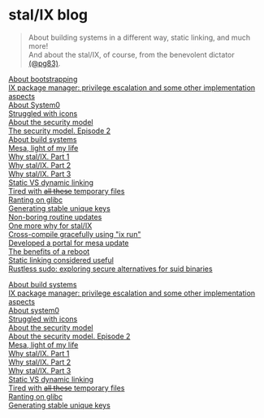 # stal/IX blog

> About building systems in a different way, static linking, and much more!<br>
> And about the stal/IX, of course, from the benevolent dictator [(@pg83)](https://github.com/pg83).

[About bootstrapping](blog/1_About_bootstrapping.md)<br>
[IX package manager: privilege escalation and some other implementation aspects](blog/2_IX_pm.md)<br>
[About System0](blog/3_System0.md)<br>
[Struggled with icons](blog/4_Icons.md)<br>
[About the security model](blog/5_Security_model.md)<br>
[The security model. Episode 2](blog/6_Security_model2.md)<br>
[About build systems](blog/7_Build_systems.md)<br>
[Mesa, light of my life](blog/8_Mesa.md)<br>
[Why stal/IX. Part 1](blog/9_Stalix1.md)<br>
[Why stal/IX. Part 2](blog/10_Stalix2.md)<br>
[Why stal/IX. Part 3](blog/11_Stalix3.md)<br>
[Static VS dynamic linking](blog/12_Linking.md)<br>
[Tired with ~~all these~~ temporary files](blog/13_Temporary_files.md)<br>
[Ranting on glibc](blog/14_Glibc.md)<br>
[Generating stable unique keys](blog/15_Unique_keys.md)<br>
[Non-boring routine updates](blog/16_Updates.md)<br>
[One more why for stal/IX](blog/Stalix4.md)<br>
[Сross-compile gracefully using "ix run"](blog/IXrun.md)<br>
[Developed a portal for mesa update](blog/Portal.md)<br>
[The benefits of a reboot](blog/Reboot.md)<br>
[Static linking considered useful](blog/21_Static.md)<br>
[Rustless sudo: exploring secure alternatives for suid binaries](blog/22_Rustless_sudo.md)<br>

[About build systems](Build_systems.html)<br>
[IX package manager: privilege escalation and some other implementation aspects](IX_package_manager.html)<br>
[About system0](About_system0.html)<br>
[Struggled with icons](Struggled_with_icons.html)<br>
[About the security model](Security_model.html)<br>
[About the security model. Episode 2](Security_model_2.html)<br>
[Mesa, light of my life](Mesa.html)<br>
[Why stal/IX. Part 1](Why_stalix_1.html)<br>
[Why stal/IX. Part 2](Why_stalix_2.html)<br>
[Why stal/IX. Part 3](Why_stalix_3.html)<br>
[Static VS dynamic linking](Static_dynamic_linking.html)<br>
[Tired with ~~all these~~ temporary files](Tired_with_temporary_files.html)<br>
[Ranting on glibc](Ranting_on_glibc.html)<br>
[Generating stable unique keys](Generating_unique_keys.html)<br>

